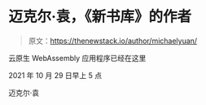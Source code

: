 # 迈克尔·袁，《新书库》的作者

> 原文：<https://thenewstack.io/author/michaelyuan/>

云原生 WebAssembly 应用程序已经在这里

2021 年 10 月 29 日早上 5 点

迈克尔·袁